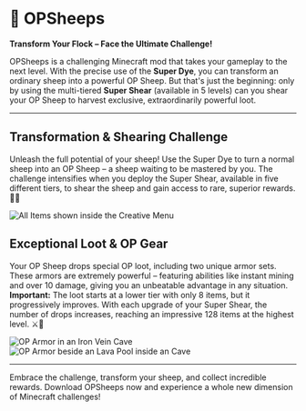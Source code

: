 # 🐑 OPSheeps

**Transform Your Flock – Face the Ultimate Challenge!**

OPSheeps is a challenging Minecraft mod that takes your gameplay to the next level. With the precise use of the **Super Dye**, you can transform an ordinary sheep into a powerful OP Sheep. But that's just the beginning: only by using the multi-tiered **Super Shear** (available in 5 levels) can you shear your OP Sheep to harvest exclusive, extraordinarily powerful loot.

---

## Transformation & Shearing Challenge

Unleash the full potential of your sheep! Use the Super Dye to turn a normal sheep into an OP Sheep – a sheep waiting to be mastered by you. The challenge intensifies when you deploy the Super Shear, available in five different tiers, to shear the sheep and gain access to rare, superior rewards. 🐑✨

![All Items shown inside the Creative Menu](https://kappa.lol/XrySD)

## Exceptional Loot & OP Gear

Your OP Sheep drops special OP loot, including two unique armor sets. These armors are extremely powerful – featuring abilities like instant mining and over 10 damage, giving you an unbeatable advantage in any situation.  
**Important:** The loot starts at a lower tier with only 8 items, but it progressively improves. With each upgrade of your Super Shear, the number of drops increases, reaching an impressive 128 items at the highest level. ⚔️💎

![OP Armor in an Iron Vein Cave](https://kappa.lol/ktDkM)  
![OP Armor beside an Lava Pool inside an Cave](https://kappa.lol/aMcix)

---
Embrace the challenge, transform your sheep, and collect incredible rewards. Download OPSheeps now and experience a whole new dimension of Minecraft challenges!